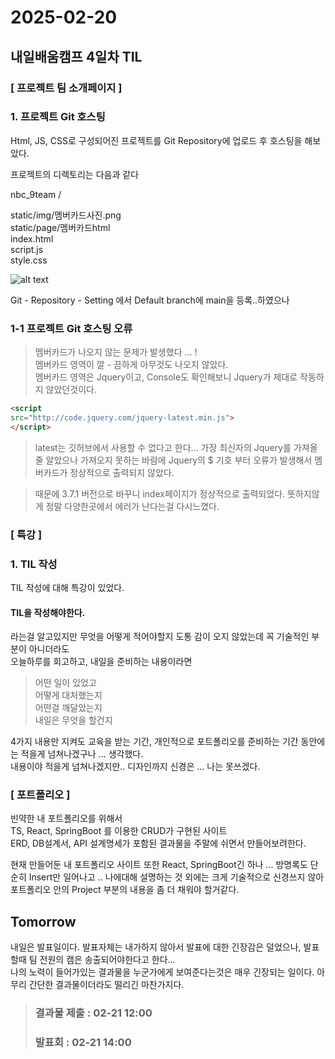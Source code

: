 # 2025-02-20 
## 내일배움캠프 4일차 TIL

### [ 프로젝트 팀 소개페이지 ]

### 1. 프로젝트 Git 호스팅
Html, JS, CSS로 구성되어진 프로젝트를 Git Repository에 업로드 후 호스팅을 해보았다.

프로젝트의 디렉토리는 다음과 같다

nbc_9team /  
  
static/img/멤버카드사진.png  
static/page/멤버카드html  
index.html  
script.js  
style.css  


![alt text](./img/image.png)  
  
Git - Repository - Setting 에서 Default branch에 main을 등록..하였으나

### 1-1 프로젝트 Git 호스팅 오류

> 멤버카드가 나오지 않는 문제가 발생했다 ... !  
> 멤버카드 영역이 깔 - 끔하게 아무것도 나오지 않았다.  
> 멤버카드 영역은 Jquery이고, Console도 확인해보니 Jquery가 제대로 작동하지 않았던것이다.

```html
<script
src="http://code.jquery.com/jquery-latest.min.js">
</script>
```

> latest는 깃허브에서 사용할 수 없다고 한다... 가장 최신자의 Jquery를 가져올 줄 알았으나 가져오지 못하는 바람에 Jquery의 $ 기호 부터 오류가 발생해서 멤버카드가 정상적으로 출력되지 않았다.

> 때문에 3.7.1 버전으로 바꾸니 index페이지가 정상적으로 출력되었다. 
> 뜻하지않게 정말 다양한곳에서 에러가 난다는걸 다시느꼈다.



### [ 특강 ]

### 1. TIL 작성

TIL 작성에 대해 특강이 있었다.  
#### TIL을 작성해야한다.  
라는걸 알고있지만 무엇을 어떻게 적어야할지 도통 감이 오지 않았는데 꼭 기술적인 부분이 아니더라도  
오늘하루를 회고하고, 내일을 준비하는 내용이라면 

> 어떤 일이 있었고  
> 어떻게 대처했는지  
> 어떤걸 깨달았는지  
> 내일은 무엇을 할건지  

4가지 내용만 지켜도 교육을 받는 기간, 개인적으로 포트폴리오를 준비하는 기간 동안에는 적을게 넘쳐나겠구나 ... 생각했다.  
내용이야 적을게 넘쳐나겠지만.. 디자인까지 신경은 ... 나는 못쓰겠다.

### [ 포트폴리오 ]
빈약한 내 포트폴리오를 위해서  
TS, React, SpringBoot 를 이용한 CRUD가 구현된 사이트  
ERD, DB설계서, API 설계명세가 포함된 결과물을 주말에 쉬면서 만들어보려한다.

현재 만들어둔 내 포트폴리오 사이트 또한 React, SpringBoot긴 하나 ... 방명록도 단순히 Insert만 일어나고 .. 나에대해 설명하는 것 외에는 크게 기술적으로 신경쓰지 않아 포트폴리오 안의 Project 부분의 내용을 좀 더 채워야 할거같다.


## Tomorrow

내일은 발표일이다. 발표자체는 내가하지 않아서 발표에 대한 긴장감은 덜었으나, 발표할때 팀 전원의 캠은 송출되어야한다고 한다...  
나의 노력이 들어가있는 결과물을 누군가에게 보여준다는것은 매우 긴장되는 일이다. 아무리 간단한 결과물이더라도 떨리긴 마찬가지다.

> ### 결과물 제출 : 02-21 12:00  
> ### 발표회 : 02-21 14:00